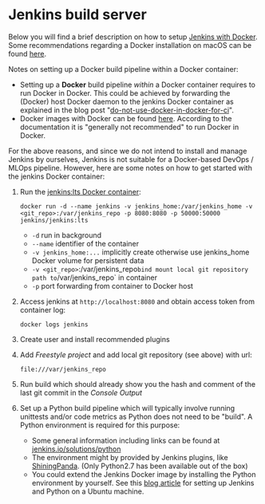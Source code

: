 # Jenkins build server

Below you will find a brief description on how to setup [Jenkins with Docker](https://github.com/jenkinsci/docker/blob/master/README.md). 
Some recommendations regarding a Docker installation on macOS can be found [here](../README.md).

Notes on setting up a Docker build pipeline within a Docker container:
 - Setting up a **Docker** build pipeline *within* a Docker container requires to run Docker in Docker. This could be achieved by forwarding the (Docker) host Docker daemon to the jenkins Docker container as explained in the blog post "[do-not-use-docker-in-docker-for-ci](https://jpetazzo.github.io/2015/09/03/do-not-use-docker-in-docker-for-ci/)". 
 - Docker images with Docker can be found [here](https://hub.docker.com/_/docker). According to the documentation it is "generally not recommended" to run Docker in Docker.

 For the above reasons, and since we do not intend to install and manage Jenkins by ourselves, Jenkins is not suitable for a Docker-based DevOps / MLOps pipeline.
 However, here are some notes on how to get started with the jenkins Docker container:

1. Run the [jenkins:lts Docker container](https://github.com/jenkinsci/docker/blob/master/README.md):
   ```
   docker run -d --name jenkins -v jenkins_home:/var/jenkins_home -v <git_repo>:/var/jenkins_repo -p 8080:8080 -p 50000:50000 jenkins/jenkins:lts
   ```

   - `-d` run in background
   - `--name` identifier of the container
   - `-v jenkins_home:...` implicitly create otherwise use jenkins_home Docker volume for persistent data
   - `-v <git_repo>`:/var/jenkins_repo` bind mount local git repository path to `/var/jenkins_repo` in container
   - `-p` port forwarding from container to Docker host

2. Access jenkins at `http://localhost:8080` and obtain access token from container log:
   ```
   docker logs jenkins
   ```
3. Create user and install recommended plugins
4. Add *Freestyle project* and add local git repository (see above) with url:
   ```
   file:///var/jenkins_repo
   ```
5. Run build which should already show you the hash and comment of the last git commit in the *Console Output*
6. Set up a Python build pipeline which will typically involve running unittests and/or code metrics as Python does not need to be "build". A Python environment is required for this purpose:

   - Some general information including links can be found at [jenkins.io/solutions/python](https://jenkins.io/solutions/python/)
   - The environment might by provided by Jenkins plugins, like [ShiningPanda](https://plugins.jenkins.io/shiningpanda/). (Only Python2.7 has been available out of the box)
   - You could extend the Jenkins Docker image by installing the Python environment by yourself. See this [blog article](http://www.alexconrad.org/2011/10/jenkins-and-python.html) for setting up Jenkins and Python on a Ubuntu machine. 

